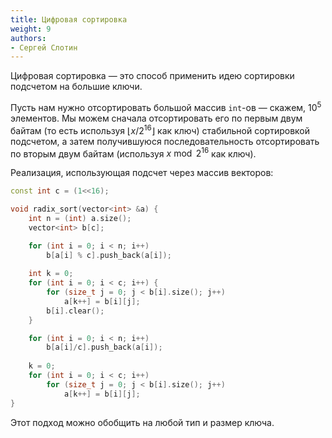 ```yaml
---
title: Цифровая сортировка
weight: 9
authors:
- Сергей Слотин
---
```

Цифровая сортировка — это способ применить идею сортировки подсчетом на большие ключи.

Пусть нам нужно отсортировать большой массив `int`-ов — скажем, $10^5$ элементов. Мы можем сначала отсортировать его по первым двум байтам (то есть используя $\lfloor x / 2^{16} \rfloor$ как ключ) стабильной сортировкой подсчетом, а затем получившуюся последовательность отсортировать по вторым двум байтам (используя $x \bmod 2^{16}$ как ключ).

Реализация, использующая подсчет через массив векторов:

```cpp
const int c = (1<<16);

void radix_sort(vector<int> &a) {
    int n = (int) a.size();
    vector<int> b[c];

    for (int i = 0; i < n; i++)
        b[a[i] % c].push_back(a[i]);
    
    int k = 0;
    for (int i = 0; i < c; i++) {
        for (size_t j = 0; j < b[i].size(); j++)
            a[k++] = b[i][j];
        b[i].clear();
    }

    for (int i = 0; i < n; i++)
        b[a[i]/c].push_back(a[i]);
    
    k = 0;
    for (int i = 0; i < c; i++)
        for (size_t j = 0; j < b[i].size(); j++)
            a[k++] = b[i][j];
}
```

Этот подход можно обобщить на любой тип и размер ключа.